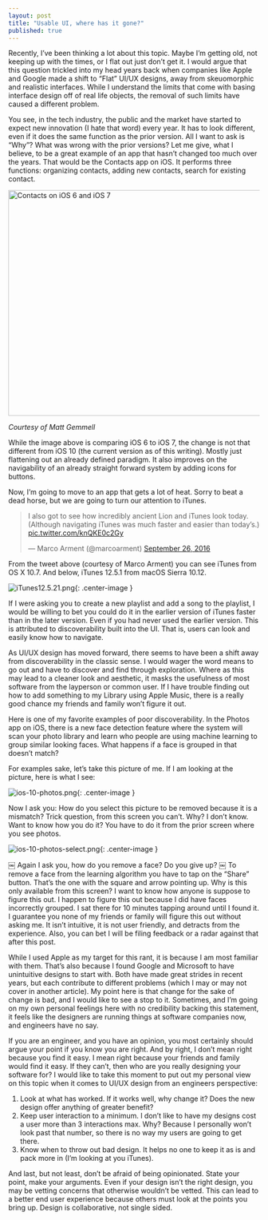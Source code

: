 ```yaml
---
layout: post
title: "Usable UI, where has it gone?"
published: true
---
```


Recently, I’ve been thinking a lot about this topic. Maybe I’m getting old, not keeping up with the times, or I flat out just don’t get it. I would argue that this question trickled into my head years back when companies like Apple and Google made a shift to “Flat” UI/UX designs, away from skeuomorphic and realistic interfaces. While I understand the limits that come with basing interface design off of real life objects, the removal of such limits have caused a different problem. 

You see, in the tech industry, the public and the market have started to expect new innovation (I hate that word) every year. It has to look different, even if it does the same function as the prior version. All I want to ask is “Why”? What was wrong with the prior versions? Let me give, what I believe, to be a great example of an app that hasn’t changed too much over the years. That would be the Contacts app on iOS. It performs three functions: organizing contacts, adding new contacts, search for existing contact.

<div class="center"><a data-flickr-embed="true"  href="https://www.flickr.com/photos/mattgemmell/9025739956" title="Contacts on iOS 6 and iOS 7"><img src="https://c5.staticflickr.com/4/3776/9025739956_f90cce7276_z.jpg" width="508" height="452" alt="Contacts on iOS 6 and iOS 7"></a></div><script async src="//embedr.flickr.com/assets/client-code.js" charset="utf-8"></script>

*Courtesy of Matt Gemmell*

While the image above is comparing iOS 6 to iOS 7, the change is not that different from iOS 10 (the current version as of this writing). Mostly just flattening out an already defined paradigm. It also improves on the navigability of an already straight forward system by adding icons for buttons.

Now, I’m going to move to an app that gets a lot of heat. Sorry to beat a dead horse, but we are going to turn our attention to iTunes.

<blockquote class="twitter-tweet tw-align-center" data-lang="en"><p lang="en" dir="ltr">I also got to see how incredibly ancient Lion and iTunes look today. (Although navigating iTunes was much faster and easier than today’s.) <a href="https://t.co/knQKE0c2Gy">pic.twitter.com/knQKE0c2Gy</a></p>&mdash; Marco Arment (@marcoarment) <a href="https://twitter.com/marcoarment/status/780502568170586112">September 26, 2016</a></blockquote> <script async src="//platform.twitter.com/widgets.js" charset="utf-8"></script>

From the tweet above (courtesy of Marco Arment) you can see iTunes from OS X 10.7. And below, iTunes 12.5.1 from macOS Sierra 10.12.

![iTunes12.5.21.png]({{site.baseurl}}/images/iTunes-12.png){: .center-image }

If I were asking you to create a new playlist and add a song to the playlist, I would be willing to bet you could do it in the earlier version of iTunes faster than in the later version. Even if you had never used the earlier version. This is attributed to discoverability built into the UI. That is, users can look and easily know how to navigate.

As UI/UX design has moved forward, there seems to have been a shift away from discoverability in the classic sense. I would wager the word means to go out and have to discover and find through exploration. Where as this may lead to a cleaner look and aesthetic, it masks the usefulness of most software from the layperson or common user. If I have trouble finding out how to add something to my Library using Apple Music, there is a really good chance my friends and family won’t figure it out. 

Here is one of my favorite examples of poor discoverability. In the Photos app on iOS, there is a new face detection feature where the system will scan your photo library and learn who people are using machine learning to group similar looking faces. What happens if a face is grouped in that doesn’t match?

For examples sake, let’s take this picture of me. If I am looking at the picture, here is what I see:


![ios-10-photos.png]({{site.baseurl}}/images/ios-10-photos.png){: .center-image }


Now I ask you: How do you select this picture to be removed because it is a mismatch? Trick question, from this screen you can’t. Why? I don’t know. Want to know how you do it? You have to do it from the prior screen where you see photos.



![ios-10-photos-select.png]({{site.baseurl}}/images/ios-10-photos-select.png){: .center-image }



￼
Again I ask you, how do you remove a face? Do you give up?
￼
To remove a face from the learning algorithm you have to tap on the “Share” button. That’s the one with the square and arrow pointing up. Why is this only available from this screen? I want to know how anyone is suppose to figure this out. I happen to figure this out because I did have faces incorrectly grouped. I sat there for 10 minutes tapping around until I found it. I guarantee you none of my friends or family will figure this out without asking me. It isn’t intuitive, it is not user friendly, and detracts from the experience. Also, you can bet I will be filing feedback or a radar against that after this post.

While I used Apple as my target for this rant, it is because I am most familiar with them. That’s also because I found Google and Microsoft to have unintuitive designs to start with. Both have made great strides in recent years, but each contribute to different problems (which I may or may not cover in another article). My point here is that change for the sake of change is bad, and I would like to see a stop to it. Sometimes, and I’m going on my own personal feelings here with no credibility backing this statement, it feels like the designers are running things at software companies now, and engineers have no say. 

If you are an engineer, and you have an opinion, you most certainly should argue your point if you know you are right. And by right, I don’t mean right because you find it easy. I mean right because your friends and family would find it easy. If they can’t, then who are you really designing your software for? I would like to take this moment to put out my personal view on this topic when it comes to UI/UX design from an engineers perspective:

1. Look at what has worked. If it works well, why change it? Does the new design offer anything of greater benefit?
2. Keep user interaction to a minimum. I don’t like to have my designs cost a user more than 3 interactions max. Why? Because I personally won’t look past that number, so there is no way my users are going to get there.
3. Know when to throw out bad design. It helps no one to keep it as is and pack more in (I’m looking at you iTunes).

And last, but not least, don’t be afraid of being opinionated. State your point, make your arguments. Even if your design isn’t the right design, you may be vetting concerns that otherwise wouldn’t be vetted. This can lead to a better end user experience because others must look at the points you bring up. Design is collaborative, not single sided.
